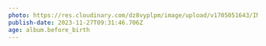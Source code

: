 ```yaml
---
photo: https://res.cloudinary.com/dz8vyplpm/image/upload/v1705051643/IMG_8019_dz0bwx.jpg
publish-date: 2023-11-27T09:31:46.706Z
age: album.before_birth
---
```

